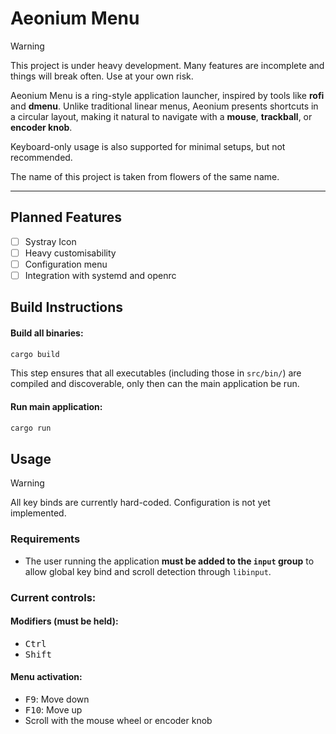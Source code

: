 # Aeonium Menu

> [!WARNING]
> This project is under heavy development. Many features are incomplete and things will break often. Use at your own risk.

Aeonium Menu is a ring-style application launcher, inspired by tools like
**rofi** and **dmenu**. Unlike traditional linear menus, Aeonium presents
shortcuts in a circular layout, making it natural to navigate with a **mouse**,
**trackball**, or **encoder knob**.

Keyboard-only usage is also supported for minimal setups, but not recommended.

The name of this project is taken from flowers of the same name.

---

## Planned Features
- [ ] Systray Icon
- [ ] Heavy customisability
- [ ] Configuration menu
- [ ] Integration with systemd and openrc

## Build Instructions

#### Build all binaries:

```bash
cargo build
````

This step ensures that all executables (including those in `src/bin/`) are
compiled and discoverable, only then can the main application be run.

#### Run main application:

```bash
cargo run
```

## Usage
> [!WARNING]
> All key binds are currently hard-coded. Configuration is not yet implemented.

### Requirements
- The user running the application **must be added to the `input` group** to
  allow global key bind and scroll detection through `libinput`.

### Current controls:

#### Modifiers (must be held):
  - <kbd>Ctrl</kbd>
  - <kbd>Shift</kbd>

#### Menu activation:
  - <kbd>F9</kbd>: Move down
  - <kbd>F10</kbd>: Move up
  - Scroll with the mouse wheel or encoder knob
